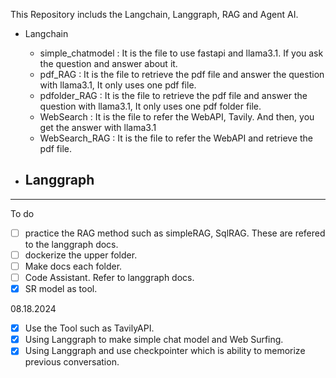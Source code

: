 This Repository includs the Langchain, Langgraph, RAG and Agent AI. 

- Langchain
    - simple_chatmodel : It is the file to use fastapi and llama3.1. If you ask the question and answer about it. 
    - pdf_RAG : It is the file to retrieve the pdf file and answer the question with llama3.1, It only uses one pdf file.
    - pdfolder_RAG : It is the file to retrieve the pdf file and answer the question with llama3.1, It only uses one pdf folder file.
    - WebSearch : It is the file to refer the WebAPI, Tavily. And then, you get the answer with llama3.1
    - WebSearch_RAG : It is the file to refer the WebAPI and retrieve the pdf file. 

- Langgraph
   - 
----------------------------------------------------------------------------------------------------------------------------


To do 

- [ ] practice the RAG method such as simpleRAG, SqlRAG. These are refered to the langgraph docs. 
- [ ] dockerize the upper folder.
- [ ] Make docs each folder. 
- [ ] Code Assistant. Refer to langgraph docs.
- [x] SR model as tool. 

08.18.2024

- [x] Use the Tool such as TavilyAPI.
- [x] Using Langgraph to make simple chat model and Web Surfing.
- [x] Using Langgraph and use checkpointer which is ability to memorize previous conversation.

